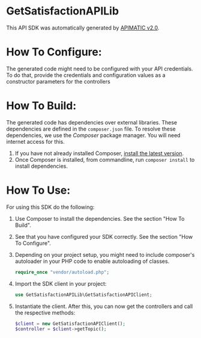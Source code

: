 GetSatisfactionAPILib
=================
This API SDK was automatically generated by [APIMATIC v2.0](https://apimatic.io/).

How To Configure:
=================
The generated code might need to be configured with your API credentials. To do that,
provide the credentials and configuration values as a constructor parameters for the controllers

How To Build: 
=============
The generated code has dependencies over external libraries. These dependencies
are defined in the `composer.json` file. To resolve these dependencies, we use
the *Composer* package manager. You will need internet access for this.

1. If you have not already installed Composer, [install the latest version](https://getcomposer.org/download/).
2. Once Composer is installed, from commandline, run `composer install` 
    to install dependencies.

How To Use:
===========
For using this SDK do the following:

1. Use Composer to install the dependencies. See the section "How To Build".
2. See that you have configured your SDK correctly. See the section "How To Configure".
3. Depending on your project setup, you might need to include composer's autoloader
   in your PHP code to enable autoloading of classes.

   ```PHP
   require_once "vendor/autoload.php";
   ```
4. Import the SDK client in your project: 

    ```PHP
    use GetSatisfactionAPILib\GetSatisfactionAPIClient;
    ```
5. Instantiate the client. After this, you can now get the controllers and call the
    respective methods:

    ```PHP
    $client = new GetSatisfactionAPIClient();
    $controller = $client->getTopic();
    ```

